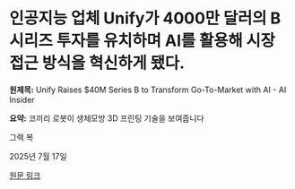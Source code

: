# 인공지능 업체 Unify가 4000만 달러의 B시리즈 투자를 유치하며 AI를 활용해 시장 접근 방식을 혁신하게 됐다.

**원제목:** Unify Raises $40M Series B to Transform Go-To-Market with AI - AI Insider

**요약:** 코끼리 로봇이 생체모방 3D 프린팅 기술을 보여줍니다

그렉 복

2025년 7월 17일

[원문 링크](https://theaiinsider.tech/2025/07/17/unify-raises-40m-series-b-to-transform-go-to-market-with-ai/)
